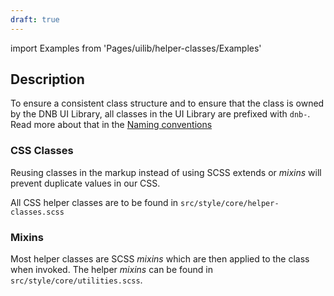```yaml
---
draft: true
---
```


import Examples from 'Pages/uilib/helper-classes/Examples'

## Description

To ensure a consistent class structure and to ensure that the class is owned by the DNB UI Library, all classes in the UI Library are prefixed with `dnb-`. Read more about that in the [Naming conventions](/uilib/development/naming)

### CSS Classes

Reusing classes in the markup instead of using SCSS extends or _mixins_ will prevent duplicate values in our CSS.

All CSS helper classes are to be found in `src/style/core/helper-classes.scss`

### Mixins

Most helper classes are SCSS _mixins_ which are then applied to the class when invoked. The helper _mixins_ can be found in `src/style/core/utilities.scss`.

<Examples />
